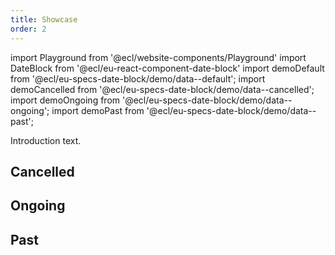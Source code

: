 ```yaml
---
title: Showcase
order: 2
---
```


import Playground from '@ecl/website-components/Playground'
import DateBlock from '@ecl/eu-react-component-date-block'
import demoDefault from '@ecl/eu-specs-date-block/demo/data--default';
import demoCancelled from '@ecl/eu-specs-date-block/demo/data--cancelled';
import demoOngoing from '@ecl/eu-specs-date-block/demo/data--ongoing';
import demoPast from '@ecl/eu-specs-date-block/demo/data--past';

Introduction text.

<Playground playgroundLink="/playground/eu/index.html?selectedKind=DateBlock&selectedStory=interactive&stories=1">
  <DateBlock
    weekDay={demoDefault.week_day}
    day={demoDefault.day}
    month={demoDefault.month}
  />
</Playground>

## Cancelled

<Playground playgroundLink="/playground/eu/index.html?selectedKind=DateBlock&selectedStory=interactive&stories=1">
  <DateBlock
    variant={demoCancelled.variant}
    weekDay={demoCancelled.week_day}
    day={demoCancelled.day}
    month={demoCancelled.month}
  />
</Playground>

## Ongoing

<Playground playgroundLink="/playground/eu/index.html?selectedKind=DateBlock&selectedStory=interactive&stories=1">
  <DateBlock
    variant={demoOngoing.variant}
    weekDay={demoOngoing.week_day}
    day={demoOngoing.day}
    month={demoOngoing.month}
  />
</Playground>

## Past

<Playground playgroundLink="/playground/eu/index.html?selectedKind=DateBlock&selectedStory=interactive&stories=1">
  <DateBlock
    variant={demoPast.variant}
    weekDay={demoPast.week_day}
    day={demoPast.day}
    month={demoPast.month}
  />
</Playground>
